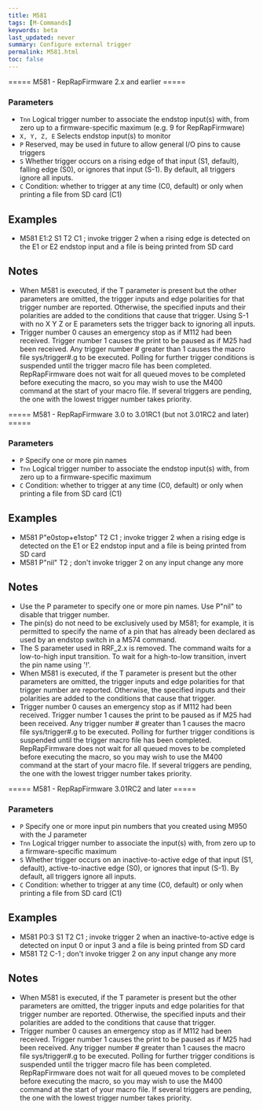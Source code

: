 ```yaml
---
title: M581
tags: [M-Commands] 
keywords: beta 
last_updated: never 
summary: Configure external trigger 
permalink: M581.html
toc: false 
---
```



===== M581 - RepRapFirmware 2.x and earlier =====

### Parameters

* `Tnn` Logical trigger number to associate the endstop input(s) with, from zero up to a firmware-specific maximum (e.g. 9 for RepRapFirmware)
* `X, Y, Z, E` Selects endstop input(s) to monitor
* `P` Reserved, may be used in future to allow general I/O pins to cause triggers
* `S` Whether trigger occurs on a rising edge of that input (S1, default), falling edge (S0), or ignores that input (S-1). By default, all triggers ignore all inputs.
* `C` Condition: whether to trigger at any time (C0, default) or only when printing a file from SD card (C1)

## Examples

* M581 E1:2 S1 T2 C1 ; invoke trigger 2 when a rising edge is detected on the E1 or E2 endstop input and a file is being printed from SD card

## Notes

* When M581 is executed, if the T parameter is present but the other parameters are omitted, the trigger inputs and edge polarities for that trigger number are reported. Otherwise, the specified inputs and their polarities are added to the conditions that cause that trigger. Using S-1 with no X Y Z or E parameters sets the trigger back to ignoring all inputs.
* Trigger number 0 causes an emergency stop as if M112 had been received. Trigger number 1 causes the print to be paused as if M25 had been received. Any trigger number # greater than 1 causes the macro file sys/trigger#.g to be executed. Polling for further trigger conditions is suspended until the trigger macro file has been completed. RepRapFirmware does not wait for all queued moves to be completed before executing the macro, so you may wish to use the M400 command at the start of your macro file. If several triggers are pending, the one with the lowest trigger number takes priority.

===== M581 - RepRapFirmware 3.0 to 3.01RC1 (but not 3.01RC2 and later) =====

### Parameters

* `P` Specify one or more pin names
* `Tnn` Logical trigger number to associate the endstop input(s) with, from zero up to a firmware-specific maximum
* `C` Condition: whether to trigger at any time (C0, default) or only when printing a file from SD card (C1)

## Examples

* M581 P"e0stop+e1stop" T2 C1 ; invoke trigger 2 when a rising edge is detected on the E1 or E2 endstop input and a file is being printed from SD card
* M581 P"nil" T2 ; don't invoke trigger 2 on any input change any more

## Notes

* Use the P parameter to specify one or more pin names. Use P"nil" to disable that trigger number.
* The pin(s) do not need to be exclusively used by M581; for example, it is permitted to specify the name of a pin that has already been declared as used by an endstop switch in a M574 command.
* The S parameter used in RRF_2.x  is removed. The command waits for a low-to-high input transition. To wait for a high-to-low transition, invert the pin name using '!'.
* When M581 is executed, if the T parameter is present but the other parameters are omitted, the trigger inputs and edge polarities for that trigger number are reported. Otherwise, the specified inputs and their polarities are added to the conditions that cause that trigger. 
* Trigger number 0 causes an emergency stop as if M112 had been received. Trigger number 1 causes the print to be paused as if M25 had been received. Any trigger number # greater than 1 causes the macro file sys/trigger#.g to be executed. Polling for further trigger conditions is suspended until the trigger macro file has been completed. RepRapFirmware does not wait for all queued moves to be completed before executing the macro, so you may wish to use the M400 command at the start of your macro file. If several triggers are pending, the one with the lowest trigger number takes priority.

===== M581 - RepRapFirmware 3.01RC2 and later =====

### Parameters

* `P` Specify one or more input pin numbers that you created using M950 with the J parameter
* `Tnn` Logical trigger number to associate the input(s) with, from zero up to a firmware-specific maximum
* `S` Whether trigger occurs on an inactive-to-active edge of that input (S1, default), active-to-inactive edge (S0), or ignores that input (S-1). By default, all triggers ignore all inputs.
* `C` Condition: whether to trigger at any time (C0, default) or only when printing a file from SD card (C1)

## Examples

* M581 P0:3 S1 T2 C1 ; invoke trigger 2 when an inactive-to-active edge is detected on input 0 or input 3 and a file is being printed from SD card
* M581 T2 C-1 ; don't invoke trigger 2 on any input change any more

## Notes

* When M581 is executed, if the T parameter is present but the other parameters are omitted, the trigger inputs and edge polarities for that trigger number are reported. Otherwise, the specified inputs and their polarities are added to the conditions that cause that trigger. 
* Trigger number 0 causes an emergency stop as if M112 had been received. Trigger number 1 causes the print to be paused as if M25 had been received. Any trigger number # greater than 1 causes the macro file sys/trigger#.g to be executed. Polling for further trigger conditions is suspended until the trigger macro file has been completed. RepRapFirmware does not wait for all queued moves to be completed before executing the macro, so you may wish to use the M400 command at the start of your macro file. If several triggers are pending, the one with the lowest trigger number takes priority.

